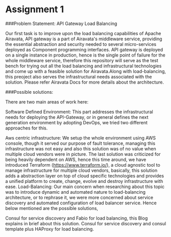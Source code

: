 # Assignment 1

###Problem Statement: API Gateway Load Balancing

Our first task is to improve upon the load balancing capabilities of Apache Airavata, API gateway is a part of Airavata's middleware service, providing the essential abstraction and security needed to several micro-services deployed as Component programming interfaces. API gateway is deployed on a single instance in production, hence is the single point of failure for the whole middleware service, therefore this repository will serve as the test bench for trying out all the load balancing and infrastructural technologies and come up with a feasible solution for Airavata.Along with load-balancing, this preoject also serves the infrastructural needs associated with the solution. Please refer Airavata Docs for more details about the architecture.

###Possible solutions:

There are two main areas of work here:

Software Defined Environment: This part addresses the infrastructural needs for deploying the API-Gateway, or in general defines the next generation environment by adopting DevOps, we tried two different approaches for this.

Aws centric infrastructure: We setup the whole environment using AWS console, though it served our purpose of fault tolerance, managing this infrastructure was not easy and also this solution was of no value when multiple cloud vendors were in picture.
The last solution was criticized for being heavily dependent on AWS, hence this time around, we have introduced Terraform (https://www.terraform.io/), a cloud agnostic tool to manage infrastructure for multiple cloud vendors, basically, this solution adds a abstraction layer on top of cloud specific technologies and provides a unified platform to create, change, evolve and destroy infrastructure with ease.
Load-Balancing: Our main concern when researching about this topic was to introduce dynamic and automated nature to load-balancing architecture, or to rephrase it, we were more concerned about service discovery and automated configuration of load balancer service. Hence below mentioned are the possible solutions,

Consul for service discovery and Fabio for load balancing, this Blog explains in brief about this solution.
Consul for service discovery and consul template plus HAProxy for load balancing.
